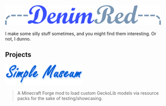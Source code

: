 ### [![DenimRed](./header.png)](https://github.com/DenimRed)

I make some silly stuff sometimes, and you might find them interesting. Or not, I dunno.

## Projects
[<img src="https://github.com/DenimRed/SimpleMuseum/blob/main/src/main/resources/simplemuseum.png" alt="Simple Museum" width="50%">](https://github.com/DenimRed/SimpleMuseum)

> A Minecraft Forge mod to load custom GeckoLib models via resource packs for the sake of testing/showcasing.
